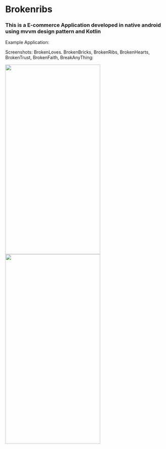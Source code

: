 # Brokenribs

### This is a E-commerce Application developed in native android using mvvm design pattern and Kotlin

Example Application: 

Screenshots: BrokenLoves. BrokenBricks, BrokenRibs, BrokenHearts, BrokenTrust, BrokenFaith, BreakAnyThing:


<img src="https://github.com/mshaileshr/Brokenribs/blob/master/app/src/main/assets/screens/screen1.png" width="300" height="600">     <img src="https://github.com/mshaileshr/Brokenribs/blob/master/app/src/main/assets/screens/screen2.png" width="300" height="600">


